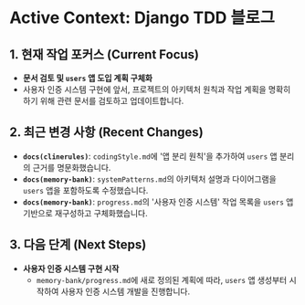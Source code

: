 # Active Context: Django TDD 블로그

## 1. 현재 작업 포커스 (Current Focus)

- **문서 검토 및 `users` 앱 도입 계획 구체화**
- 사용자 인증 시스템 구현에 앞서, 프로젝트의 아키텍처 원칙과 작업 계획을 명확히 하기 위해 관련 문서를 검토하고 업데이트합니다.

## 2. 최근 변경 사항 (Recent Changes)

- **`docs(clinerules)`**: `codingStyle.md`에 '앱 분리 원칙'을 추가하여 `users` 앱 분리의 근거를 명문화했습니다.
- **`docs(memory-bank)`**: `systemPatterns.md`의 아키텍처 설명과 다이어그램을 `users` 앱을 포함하도록 수정했습니다.
- **`docs(memory-bank)`**: `progress.md`의 '사용자 인증 시스템' 작업 목록을 `users` 앱 기반으로 재구성하고 구체화했습니다.

## 3. 다음 단계 (Next Steps)

- **사용자 인증 시스템 구현 시작**
  - `memory-bank/progress.md`에 새로 정의된 계획에 따라, `users` 앱 생성부터 시작하여 사용자 인증 시스템 개발을 진행합니다.

